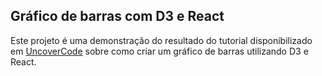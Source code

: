 ## Gráfico de barras com D3 e React

Este projeto é uma demonstração do resultado do tutorial disponibilizado em  [UncoverCode](https://uncovercode.com/index.php/2019/03/25/grafico-de-barras-com-d3-e-react) sobre como criar um gráfico de barras utilizando D3 e React.
